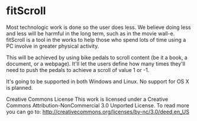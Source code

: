 fitScroll
=========
Most technologic work is done so the user does less. We believe doing less and less will be harmful in the long term, such as in the movie wall-e.
fitScroll is a tool in the works to help those who spend lots of time using a PC involve in greater physical activity.

This will be achieved by using bike pedals to scroll content (be it a book, a document, or a webpage).
It'll let the users define how many times they'll need to push the pedals to achieve a scroll of value 1 or -1.


It's going to be supported in both Windows and Linux.
No support for OS X is planned.


Creative Commons License
This work is licensed under a Creative Commons Attribution-NonCommercial 3.0 Unported License. To read more you can go to:
http://creativecommons.org/licenses/by-nc/3.0/deed.en_US
